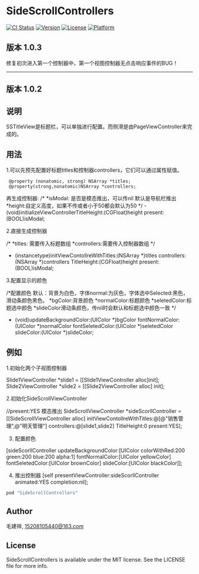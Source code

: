 # SideScrollControllers

[![CI Status](http://img.shields.io/travis/15208105440@163.com/SideScrollControllers.svg?style=flat)](https://travis-ci.org/15208105440@163.com/SideScrollControllers)
[![Version](https://img.shields.io/cocoapods/v/SideScrollControllers.svg?style=flat)](http://cocoapods.org/pods/SideScrollControllers)
[![License](https://img.shields.io/cocoapods/l/SideScrollControllers.svg?style=flat)](http://cocoapods.org/pods/SideScrollControllers)
[![Platform](https://img.shields.io/cocoapods/p/SideScrollControllers.svg?style=flat)](http://cocoapods.org/pods/SideScrollControllers)


## 版本 1.0.3

 修复初次进入第一个控制器中，第一个视图控制器无点击响应事件的BUG！
 
 ***

## 版本 1.0.2

## 说明

 SSTitleView是标题栏，可以单独进行配置。而侧滑是由PageViewController来完成的。


## 用法
  
1.可以先预先配置好标题titles和控制器controllers，它们可以通过属性赋值。
    
     @property (nonatomic, strong) NSArray *titles;
     @property(strong,nonatomic)NSArray *controllers;
    
  再生成控制器:
     /*
     *isModal: 是否是模态推出，可以传nil 默认是导航栏推出
     *height:自定义高度，如果不传或者小于50都会默认为50
     */
    - (void)initializeViewControllerTitleHeight:(CGFloat)height present:(BOOL)isModal;

2.直接生成控制器
 
   /*
    *titles: 需要传入标题数组
    *controllers:需要传入控制器数组
    */
  - (instancetype)initViewContollreWithTitles:(NSArray *)titles controllers:(NSArray *)controllers TitleHeight:(CGFloat)height present:(BOOL)isModal;

3.配置显示的颜色
 
   /*配置颜色 默认：背景为白色，字体normal:为灰色，字体选中Selected:黑色，滑动条颜色黑色。
    *bgColor:背景颜色
    *normalColor:标题颜色
    *seletedColor:标题选中颜色
    *slideColor滑动条颜色，传nil时会默认和标题选中颜色一致
    */
   - (void)updateBackgroundColor:(UIColor *)bgColor  fontNormalColor:(UIColor *)normalColor fontSeletedColor:(UIColor *)seletedColor slideColor:(UIColor *)slideColor;

## 例如

 1.初始化两个子视图控制器

   Slide1ViewController *slide1 = [[Slide1ViewController alloc]init];
   Slide2ViewController *slide2 = [[Slide2ViewController alloc] init];

 2.初始化SideScrollViewController

   //present:YES 模态推出
   SideScrollViewController *sideScorllController = [[SideScrollViewController alloc] initViewContollreWithTitles:@[@"销售管理",@"明天管理"] controllers:@[slide1,slide2] TitleHeight:0 present:YES];

 3. 配置颜色

  [sideScorllController updateBackgroundColor:[UIColor colorWithRed:200 green:200 blue:200 alpha:1] fontNormalColor:[UIColor yellowColor] fontSeletedColor:[UIColor brownColor] slideColor:[UIColor  blackColor]];

 4. 推出控制器
  [self presentViewController:sideScorllController animated:YES completion:nil];



```ruby
pod "SideScrollControllers"
```

## Author

毛建祥, 15208105440@163.com

## License

SideScrollControllers is available under the MIT license. See the LICENSE file for more info.
